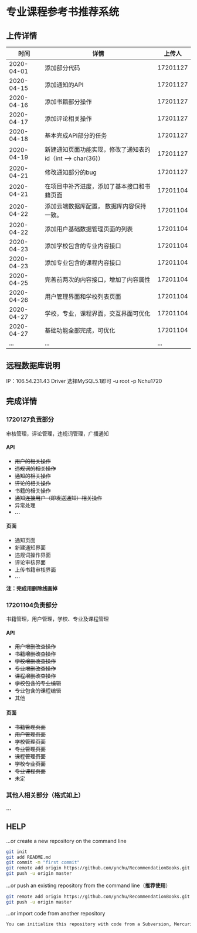 # 专业课程参考书推荐系统

## 上传详情

| 时间       | 详情                                                       | 上传人   |
| ---------- | ---------------------------------------------------------- | -------- |
| 2020-04-01 | 添加部分代码                                               | 17201127 |
| 2020-04-15 | 添加通知的API                                              | 17201127 |
| 2020-04-16 | 添加书籍部分操作                                           | 17201127 |
| 2020-04-17 | 添加评论相关操作                                           | 17201127 |
| 2020-04-18 | 基本完成API部分的任务                                      | 17201127 |
| 2020-04-19 | 新建通知页面功能实现，修改了通知表的id（int --> char(36)）    | 17201127 |
| 2020-04-21 | 修改通知部分的bug                                          | 17201127 |
| 2020-04-21 | 在项目中补齐进度，添加了基本接口和书籍页面                    | 17201104 |
| 2020-04-22 | 添加云端数据库配置， 数据库内容保持一致。                     | 17201104 |
| 2020-04-22 | 添加用户基础数据管理页面的列表                              | 17201104 |
| 2020-04-23 | 添加学校包含的专业内容接口                                  | 17201104 |
| 2020-04-23 | 添加专业包含的课程内容接口                                  | 17201104 |
| 2020-04-25 | 完善前两次的内容接口，增加了内容属性                          | 17201104 |
| 2020-04-26 | 用户管理界面和学校列表页面                                 | 17201104 |
| 2020-04-27 | 学校，专业，课程界面，交互界面可优化                            | 17201104 |
| 2020-04-27 | 基础功能全部完成，可优化                                     | 17201104 |
| **...**    | **...**                                                    | **...**  |

## 远程数据库说明
IP：106.54.231.43
Driver 选择MySQL5.1即可
-u root
-p Nchu1720

## 完成详情

### 1720127负责部分

审核管理，评论管理，违规词管理，广播通知

#### API

- ~~用户的相关操作~~
- ~~违规词的相关操作~~
- ~~通知的相关操作~~
- ~~评论的相关操作~~
- ~~书籍的相关操作~~
- ~~通知连接用户（即发送通知）相关操作~~
- 异常处理
- **...**

#### 页面

- 通知页面
- 新建通知界面
- 违规词操作界面
- 评论审核界面
- 上传书籍审核界面
- **...**


**注：完成用删除线画掉**

### 17201104负责部分

书籍管理，用户管理，学校、专业及课程管理

#### API

- ~~用户增删改查操作~~
- ~~书籍增删改查操作~~
- ~~学校增删改查操作~~
- ~~专业增删改查操作~~
- ~~课程增删改查操作~~
- ~~学校包含的专业编辑~~
- ~~专业包含的课程编辑~~
- 其他

#### 页面

- ~~书籍管理页面~~
- ~~用户管理页面~~
- ~~学校管理页面~~
- ~~专业管理页面~~
- ~~课程管理页面~~
- ~~学校专业页面~~
- ~~专业课程页面~~
- 未定




### 其他人相关部分（格式如上）

**...**





## HELP

…or create a new repository on the command line

```bash
git init
git add README.md
git commit -m "first commit"
git remote add origin https://github.com/ynchu/RecommendationBooks.git
git push -u origin master
```

…or push an existing repository from the command line（**推荐使用**）

```bash
git remote add origin https://github.com/ynchu/RecommendationBooks.git
git push -u origin master
```

…or import code from another repository

```txt
You can initialize this repository with code from a Subversion, Mercurial, or TFS project.
```
